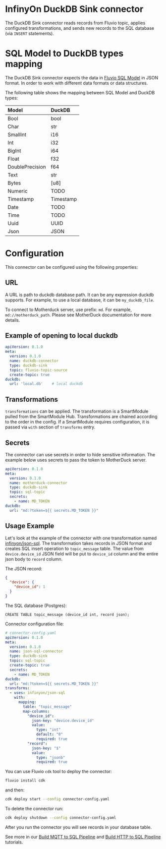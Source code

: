 # InfinyOn DuckDB Sink connector
The DuckDB Sink connector reads records from Fluvio topic, applies configured transformations, and 
sends new records to the SQL database (via `INSERT` statements). 


# SQL Model to DuckDB types mapping

The DuckDB Sink connector expects the data in [Fluvio SQL Model](./crates/fluvio-model-sql/README.md) in JSON format.
In order to work with different data formats or data structures.

The following table shows the mapping between SQL Model and DuckDB types:

| Model           | DuckDB    |                                          
|:----------------|:----------|
| Bool            | bool      |
| Char            | str       |
| SmallInt        | i16       |
| Int             | i32       |
| BigInt          | i64       |
| Float           | f32       |
| DoublePrecision | f64       |
| Text            | str       |
| Bytes           | [u8]      |
| Numeric         | TODO      |
| Timestamp       | Timestamp |
| Date            | TODO      |
| Time            | TODO      |
| Uuid            | UUID      |
| Json            | JSON      |

# Configuration

This connector can be configured using the following properties:
## URL

A URL is path to duckdb database path.  It can be any expression duckdb supports.  For example, to use a local database, it can be `my_duckdb_file`.

To connect to Motherduck server, use prefix: `md`.  For example, `md://motherduck_path`.  Please see MotherDuck documentation for more details.

## Example of opening to local duckdb
```yaml
apiVersion: 0.1.0
meta:
  version: 0.1.0
  name: duckdb-connector
  type: duckdb-sink
  topic: fluvio-topic-source
  create-topic: true
duckdb:
  url: 'local.db'    # local duckdb
```

## Transformations

 `transformations` can be applied.
The transformation is a SmartModule pulled from the SmartModule Hub. Transformations are chained according to the order
in the config. If a SmartModule requires configuration, it is passed via `with` section of `transforms` entry. 



## Secrets

The connector can use secrets in order to hide sensitive information.  The example below uses secrets to pass the token to MotherDuck server.

```yaml
apiVersion: 0.1.0
meta:
  version: 0.1.0
  name: motherduck-connector
  type: duckdb-sink
  topic: sql-topic
  secrets:
    - name: MD_TOKEN
duckdb:
  url: "md:?token=${{ secrets.MD_TOKEN }}"
```
## Usage Example
Let's look at the example of the connector with one transformation named [infinyon/json-sql](https://github.com/infinyon/fluvio-connectors/blob/main/smartmodules/json-sql/README.md). The transformation takes
records in JSON format and creates SQL insert operation to `topic_message` table. The value from `device.device_id`
JSON field will be put to `device_id` column and the entire json body to `record` column.

The JSON record:
```json
{
  "device": {
    "device_id": 1
  }
}
```

The SQL database (Postgres):
```
CREATE TABLE topic_message (device_id int, record json);
```

Connector configuration file:
```yaml
# connector-config.yaml
apiVersion: 0.1.0
meta:
  version: 0.1.0
  name: json-sql-connector
  type: duckdb-sink
  topic: sql-topic
  create-topic: true
  secrets:
    - name: MD_TOKEN
duckdb:
  url: "md:?token=${{ secrets.MD_TOKEN }}"
transforms:
  - uses: infinyon/json-sql
    with:
      mapping:
        table: "topic_message"
        map-columns:
          "device_id":
            json-key: "device.device_id"
            value:
              type: "int"
              default: "0"
              required: true
          "record":
            json-key: "$"
            value:
              type: "jsonb"
              required: true
```

You can use Fluvio `cdk` tool to deploy the connector:
```bash
fluvio install cdk
```
and then:
```bash
cdk deploy start --config connector-config.yaml
```
To delete the connector run:
```bash
cdk deploy shutdown --config connector-config.yaml

```
After you run the connector you will see records in your database table.

See more in our [Build MQTT to SQL Pipeline](https://www.fluvio.io/docs/tutorials/mqtt-to-sql/) and [Build HTTP to SQL Pipeline](https://www.fluvio.io/docs/tutorials/data-pipeline/) tutorials.
